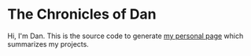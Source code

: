 # The Chronicles of Dan

Hi, I'm Dan. This is the source code to generate [my personal page](https://daniel-wai.github.io/) which summarizes my projects.
